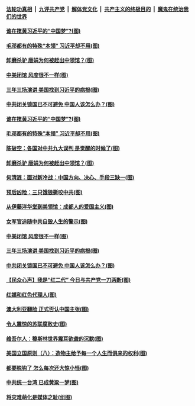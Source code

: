 

####  [法轮功真相](../../../../basic/blob/master/README.md?t=07290902) &nbsp;|&nbsp; [九评共产党](../../../../9ping.md/blob/master/README.md?t=07290902) &nbsp;|&nbsp; [解体党文化](../../../../jtdwh.md/blob/master/README.md?t=07290902)  &nbsp;|&nbsp; [共产主义的终极目的](../../../../gczydzjmd.md/blob/master/README.md?t=07290902) &nbsp;|&nbsp; [魔鬼在统治我们的世界](../../../../mgztzwmdsj.md/blob/master/README.md?t=07290902) 

#### [谁在搅黄习近平的“中国梦”?(图)](../pages/p4/941186.md?t=07290902) 

#### [毛邓都有的特殊“本领” 习近平却不用(图)](../pages/p4/941134.md?t=07290902) 

#### [卸磨杀驴 唐娟为何被赶出中领馆？(图)](../pages/p4/941111.md?t=07290902) 

#### [中美闭馆 风度很不一样(图)](../pages/p4/941094.md?t=07290902) 

#### [三年三场演讲 美国找到习近平的病根(图)](../pages/p4/941012.md?t=07290902) 

#### [中共闭关锁国已不可避免 中国人该怎么办？(图)](../pages/p4/940983.md?t=07290902) 

#### [谁在搅黄习近平的“中国梦”?(图)](../pages/p4/941186.md?t=07290902) 

#### [毛邓都有的特殊“本领” 习近平却不用(图)](../pages/p4/941134.md?t=07290902) 

#### [陈破空：各国对中共九大误判 是觉醒的时候了(图)](../pages/p4/941187.md?t=07290902) 

#### [卸磨杀驴 唐娟为何被赶出中领馆？(图)](../pages/p4/941111.md?t=07290902) 

#### [何清涟：面对新冷战：中国方向、决心、手段三缺一(图)](../pages/p4/941102.md?t=07290902) 

#### [预后凶险：三只饿狼撕咬中共(图)](../pages/p4/941101.md?t=07290902) 

#### [从伊藤洋华堂到美领馆：成都人的爱国主义(图)](../pages/p4/941098.md?t=07290902) 

#### [女军官追随中共自毁人生的警示(图)](../pages/p4/941095.md?t=07290902) 

#### [中美闭馆 风度很不一样(图)](../pages/p4/941094.md?t=07290902) 

#### [三年三场演讲 美国找到习近平的病根(图)](../pages/p4/941012.md?t=07290902) 

#### [中共闭关锁国已不可避免 中国人该怎么办？(图)](../pages/p4/940983.md?t=07290902) 

#### [【民众心声】我是“红二代” 今日与共产党一刀两断(图)](../pages/p4/940379.md?t=07290902) 

#### [红媒和红色代理人(图)](../pages/p4/940985.md?t=07290902) 

#### [澳大利亚翻脸 正式否认中国主张(图)](../pages/p4/940986.md?t=07290902) 

#### [令人震惊的苏联腐败史(图)](../pages/p4/940982.md?t=07290902) 

#### [维吾尔人：穆斯林世界震耳欲聋的沉默(图)](../pages/p4/940981.md?t=07290902) 

#### [美国立国原则（八）：造物主给予每一个人生而俱来的权利(图)](../pages/p4/940980.md?t=07290902) 

#### [都要脱钩了 怎么每次还大惊小怪(图)](../pages/p4/940769.md?t=07290902) 

#### [中共统一台湾 已成黄粱一梦(图)](../pages/p4/940780.md?t=07290902) 

#### [将灾难萌化是媒体之耻(组图)](../pages/p4/940784.md?t=07290902) 

